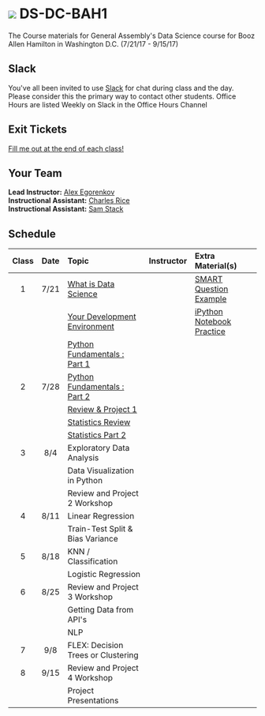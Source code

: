 # ![](https://ga-dash.s3.amazonaws.com/production/assets/logo-9f88ae6c9c3871690e33280fcf557f33.png) DS-DC-BAH1

The Course materials for General Assembly's Data Science course for Booz Allen Hamilton in Washington D.C. (7/21/17 - 9/15/17)


## Slack

You've all been invited to use [Slack](https://dsfundamentals.slack.com) for chat during class and the day.  Please consider this the primary way to contact other students. Office Hours are listed Weekly on Slack in the Office Hours Channel

## Exit Tickets

[Fill me out at the end of each class!](https://goo.gl/forms/ebQOvHAajbzvr8Xy2)



## Your Team
 
**Lead Instructor:** [Alex Egorenkov](https://www.linkedin.com/in/aegorenkov/)  
**Instructional Assistant:** [Charles Rice](https://www.linkedin.com/in/charlesmrice/)  
**Instructional Assistant:** [Sam Stack](https://www.linkedin.com/in/samuel-stack/)  


## Schedule

| Class | Date | Topic | Instructor | Extra Material(s) |
|:---:|:---:|:---|:---|:---|
| 1 | 7/21 | [What is Data Science](https://git.generalassemb.ly/ds-dc-19-bah-07-2017/DS-DC-BAH1/tree/master/What-is-data-science) |  | [SMART Question Example](https://git.generalassemb.ly/ds-dc-19-bah-07-2017/DS-DC-BAH1/blob/master/What-is-data-science/assets/SMART_example.md) |
|   |      | [Your Development Environment](https://git.generalassemb.ly/ds-dc-19-bah-07-2017/DS-DC-BAH1/tree/master/Your-Development-Environment) | | [iPython Notebook Practice](https://git.generalassemb.ly/ds-dc-19-bah-07-2017/DS-DC-BAH1/tree/master/Your-Development-Environment/IpythonNotebookPractice) |
|   |      | [Python Fundamentals : Part 1](https://git.generalassemb.ly/ds-dc-19-bah-07-2017/DS-DC-BAH1/tree/master/Python-Foundations) |  | |
| 2 | 7/28 | [Python Fundamentals : Part 2](https://git.generalassemb.ly/ds-dc-19-bah-07-2017/DS-DC-BAH1/tree/master/Python-Foundations) |  | |
|   |      | [Review & Project 1](https://git.generalassemb.ly/ds-dc-19-bah-07-2017/DS-DC-BAH1/tree/master/Unit-1-Project) |  | |
|   |      | [Statistics Review](https://git.generalassemb.ly/ds-dc-19-bah-07-2017/DS-DC-BAH1/tree/master/Statistics-Review)  |  | |
|   |      | [Statistics Part 2](https://git.generalassemb.ly/ds-dc-19-bah-07-2017/DS-DC-BAH1/tree/master/more-statistics-and-visualizations)  |  | |
| 3 | 8/4  | Exploratory Data Analysis |  | |
|   |      | Data Visualization in Python  |  | |
|   |      | Review and Project 2 Workshop   |  | |
| 4 | 8/11 | Linear Regression |  | |
|   |      | Train-Test Split & Bias Variance |  | |
| 5 | 8/18 | KNN / Classification|  | |
|   |      | Logistic Regression |  | |
| 6 | 8/25 | Review and Project 3 Workshop   |  | |
|   |      | Getting Data from API's  |  | |
|   |      | NLP   |  | |
| 7 | 9/8  | FLEX: Decision Trees or Clustering   |  | |
| 8 | 9/15 | Review and Project 4 Workshop  |  | |
|   |      | Project Presentations  |  | |
